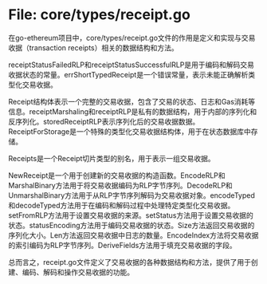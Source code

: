 # File: core/types/receipt.go

在go-ethereum项目中，core/types/receipt.go文件的作用是定义和实现与交易收据（transaction receipts）相关的数据结构和方法。

receiptStatusFailedRLP和receiptStatusSuccessfulRLP是用于编码和解码交易收据状态的常量。errShortTypedReceipt是一个错误常量，表示未能正确解析类型化交易收据。

Receipt结构体表示一个完整的交易收据，包含了交易的状态、日志和Gas消耗等信息。receiptMarshaling和receiptRLP是私有的数据结构，用于内部的序列化和反序列化。storedReceiptRLP表示序列化后的交易收据数据。ReceiptForStorage是一个特殊的类型化交易收据结构体，用于在状态数据库中存储。

Receipts是一个Receipt切片类型的别名，用于表示一组交易收据。

NewReceipt是一个用于创建新的交易收据的构造函数。EncodeRLP和MarshalBinary方法用于将交易收据编码为RLP字节序列。DecodeRLP和UnmarshalBinary方法用于从RLP字节序列解码为交易收据对象。encodeTyped和decodeTyped方法用于在编码和解码过程中处理特定类型化交易收据。setFromRLP方法用于设置交易收据的来源。setStatus方法用于设置交易收据的状态。statusEncoding方法用于编码交易收据的状态。Size方法返回交易收据的序列化大小。Len方法返回交易收据中日志的数量。EncodeIndex方法将交易收据的索引编码为RLP字节序列。DeriveFields方法用于填充交易收据的字段。

总而言之，receipt.go文件定义了交易收据的各种数据结构和方法，提供了用于创建、编码、解码和操作交易收据的功能。

